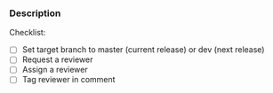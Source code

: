 <!-- Give the PR a meaningful title that makes for a concise description of the content within the PR. For example, the title of a PR for a new sample should be "New sample: xxx" or for a bug fix, "Patch: fix (description of bug) in sample x". -->

<!-- If you are merging a sample for the current release, ensure the target branch is `master`. If merging a sample for the next release, ensure the target branch is `dev`. -->

### Description

<!-- Give a brief summary description (one or two sentences) of the work done within the PR, and also write any particular points on which you'd like specific feedback/advice on. Ensure to both request a review and also assign that reviewee, as well as tag them in this PR description. -->

Checklist:
- [ ] Set target branch to master (current release) or dev (next release)
- [ ] Request a reviewer
- [ ] Assign a reviewer
- [ ] Tag reviewer in comment
